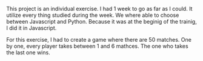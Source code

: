 This project is an individual exercise.
I had 1 week to go as far as I could.
It utilize every thing studied during the week.
We where able to choose between Javascript and Python. 
Because it was at the beginig of the trainig, I did it in Javascript.

For this exercise, I had to create a game where there are 50 matches.
One by one, every player takes between 1 and 6 mathces.
The one who takes the last one wins.
